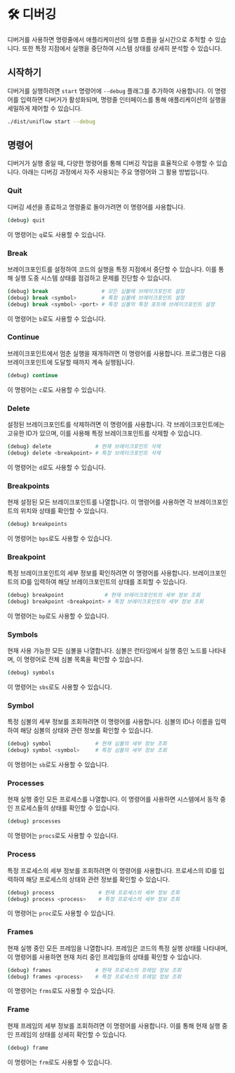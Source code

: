 # 🛠️ 디버깅

디버거를 사용하면 명령줄에서 애플리케이션의 실행 흐름을 실시간으로 추적할 수 있습니다. 또한 특정 지점에서 실행을 중단하여 시스템 상태를 상세히 분석할 수 있습니다.

## 시작하기

디버거를 실행하려면 `start` 명령어에 `--debug` 플래그를 추가하여 사용합니다. 이 명령어를 입력하면 디버거가 활성화되며, 명령줄 인터페이스를 통해 애플리케이션의 실행을 세밀하게 제어할 수 있습니다.

```sh
./dist/uniflow start --debug
```

## 명령어

디버거가 실행 중일 때, 다양한 명령어를 통해 디버깅 작업을 효율적으로 수행할 수 있습니다. 아래는 디버깅 과정에서 자주 사용되는 주요 명령어와 그 활용 방법입니다.

### Quit

디버깅 세션을 종료하고 명령줄로 돌아가려면 이 명령어를 사용합니다.

```sh
(debug) quit
```

이 명령어는 `q`로도 사용할 수 있습니다.

### Break

브레이크포인트를 설정하여 코드의 실행을 특정 지점에서 중단할 수 있습니다. 이를 통해 실행 도중 시스템 상태를 점검하고 문제를 진단할 수 있습니다.

```sh
(debug) break                 # 모든 심볼에 브레이크포인트 설정
(debug) break <symbol>        # 특정 심볼에 브레이크포인트 설정
(debug) break <symbol> <port> # 특정 심볼의 특정 포트에 브레이크포인트 설정
```

이 명령어는 `b`로도 사용할 수 있습니다.

### Continue

브레이크포인트에서 멈춘 실행을 재개하려면 이 명령어를 사용합니다. 프로그램은 다음 브레이크포인트에 도달할 때까지 계속 실행됩니다.

```sh
(debug) continue
```

이 명령어는 `c`로도 사용할 수 있습니다.

### Delete

설정된 브레이크포인트를 삭제하려면 이 명령어를 사용합니다. 각 브레이크포인트에는 고유한 ID가 있으며, 이를 사용해 특정 브레이크포인트를 삭제할 수 있습니다.

```sh
(debug) delete              # 현재 브레이크포인트 삭제
(debug) delete <breakpoint> # 특정 브레이크포인트 삭제
```

이 명령어는 `d`로도 사용할 수 있습니다.

### Breakpoints

현재 설정된 모든 브레이크포인트를 나열합니다. 이 명령어를 사용하면 각 브레이크포인트의 위치와 상태를 확인할 수 있습니다.

```sh
(debug) breakpoints
```

이 명령어는 `bps`로도 사용할 수 있습니다.

### Breakpoint

특정 브레이크포인트의 세부 정보를 확인하려면 이 명령어를 사용합니다. 브레이크포인트의 ID를 입력하여 해당 브레이크포인트의 상태를 조회할 수 있습니다.

```sh
(debug) breakpoint             # 현재 브레이크포인트의 세부 정보 조회
(debug) breakpoint <breakpoint> # 특정 브레이크포인트의 세부 정보 조회
```

이 명령어는 `bp`로도 사용할 수 있습니다.

### Symbols

현재 사용 가능한 모든 심볼을 나열합니다. 심볼은 런타임에서 실행 중인 노드를 나타내며, 이 명령어로 전체 심볼 목록을 확인할 수 있습니다.

```sh
(debug) symbols
```

이 명령어는 `sbs`로도 사용할 수 있습니다.

### Symbol

특정 심볼의 세부 정보를 조회하려면 이 명령어를 사용합니다. 심볼의 ID나 이름을 입력하여 해당 심볼의 상태와 관련 정보를 확인할 수 있습니다.

```sh
(debug) symbol              # 현재 심볼의 세부 정보 조회
(debug) symbol <symbol>     # 특정 심볼의 세부 정보 조회
```

이 명령어는 `sb`로도 사용할 수 있습니다.

### Processes

현재 실행 중인 모든 프로세스를 나열합니다. 이 명령어를 사용하면 시스템에서 동작 중인 프로세스들의 상태를 확인할 수 있습니다.

```sh
(debug) processes
```

이 명령어는 `procs`로도 사용할 수 있습니다.

### Process

특정 프로세스의 세부 정보를 조회하려면 이 명령어를 사용합니다. 프로세스의 ID를 입력하여 해당 프로세스의 상태와 관련 정보를 확인할 수 있습니다.

```sh
(debug) process              # 현재 프로세스의 세부 정보 조회
(debug) process <process>    # 특정 프로세스의 세부 정보 조회
```

이 명령어는 `proc`로도 사용할 수 있습니다.

### Frames

현재 실행 중인 모든 프레임을 나열합니다. 프레임은 코드의 특정 실행 상태를 나타내며, 이 명령어를 사용하면 현재 처리 중인 프레임들의 상태를 확인할 수 있습니다.

```sh
(debug) frames              # 현재 프로세스의 프레임 정보 조회
(debug) frames <process>    # 특정 프로세스의 프레임 정보 조회
```

이 명령어는 `frms`로도 사용할 수 있습니다.

### Frame

현재 프레임의 세부 정보를 조회하려면 이 명령어를 사용합니다. 이를 통해 현재 실행 중인 프레임의 상태를 상세히 확인할 수 있습니다.

```sh
(debug) frame
```

이 명령어는 `frm`로도 사용할 수 있습니다.
